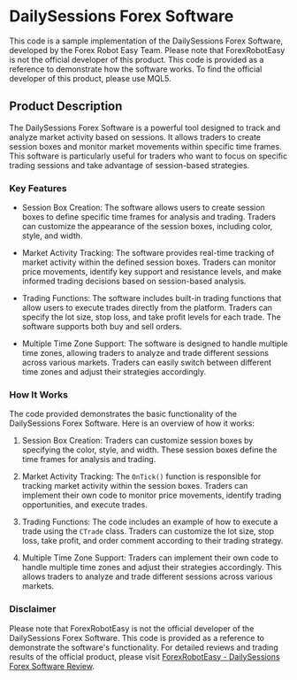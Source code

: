 # DailySessions Forex Software

This code is a sample implementation of the DailySessions Forex Software, developed by the Forex Robot Easy Team. Please note that ForexRobotEasy is not the official developer of this product. This code is provided as a reference to demonstrate how the software works. To find the official developer of this product, please use MQL5.

## Product Description

The DailySessions Forex Software is a powerful tool designed to track and analyze market activity based on sessions. It allows traders to create session boxes and monitor market movements within specific time frames. This software is particularly useful for traders who want to focus on specific trading sessions and take advantage of session-based strategies.

### Key Features

- Session Box Creation: The software allows users to create session boxes to define specific time frames for analysis and trading. Traders can customize the appearance of the session boxes, including color, style, and width.

- Market Activity Tracking: The software provides real-time tracking of market activity within the defined session boxes. Traders can monitor price movements, identify key support and resistance levels, and make informed trading decisions based on session-based analysis.

- Trading Functions: The software includes built-in trading functions that allow users to execute trades directly from the platform. Traders can specify the lot size, stop loss, and take profit levels for each trade. The software supports both buy and sell orders.

- Multiple Time Zone Support: The software is designed to handle multiple time zones, allowing traders to analyze and trade different sessions across various markets. Traders can easily switch between different time zones and adjust their strategies accordingly.

### How It Works

The code provided demonstrates the basic functionality of the DailySessions Forex Software. Here is an overview of how it works:

1. Session Box Creation: Traders can customize session boxes by specifying the color, style, and width. These session boxes define the time frames for analysis and trading.

2. Market Activity Tracking: The `OnTick()` function is responsible for tracking market activity within the session boxes. Traders can implement their own code to monitor price movements, identify trading opportunities, and execute trades.

3. Trading Functions: The code includes an example of how to execute a trade using the `CTrade` class. Traders can customize the lot size, stop loss, take profit, and order comment according to their trading strategy.

4. Multiple Time Zone Support: Traders can implement their own code to handle multiple time zones and adjust their strategies accordingly. This allows traders to analyze and trade different sessions across various markets.

### Disclaimer

Please note that ForexRobotEasy is not the official developer of the DailySessions Forex Software. This code is provided as a reference to demonstrate the software's functionality. For detailed reviews and trading results of the official product, please visit [ForexRobotEasy - DailySessions Forex Software Review](https://forexroboteasy.com/forex-robot-review/dailysessions-forex-software-review-tailored-session-tracking/).
